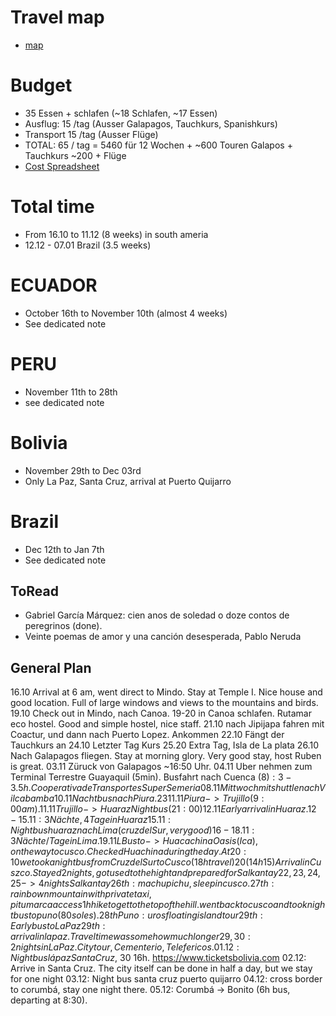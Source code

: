 # Travel map
- [map](https://gabitobi.travelmap.net/south-america-2023)

# Budget
- 35 Essen + schlafen (~18 Schlafen, ~17 Essen)
- Ausflug: 15 /tag (Ausser Galapagos, Tauchkurs, Spanishkurs)
- Transport 15 /tag (Ausser Flüge)
- TOTAL: 65 / tag = 5460 für 12 Wochen + ~600 Touren Galapos + Tauchkurs ~200 + Flüge
- [Cost Spreadsheet](https://docs.google.com/spreadsheets/d/1NonZGXLCvCOBvuTCWNITfOkQA8pq7X7MOAKBW55I9fU/edit?usp=sharing)

# Total time
- From 16.10 to 11.12 (8 weeks) in south ameria
- 12.12 - 07.01 Brazil (3.5 weeks)

# ECUADOR
- October 16th to November 10th (almost 4 weeks)
- See dedicated note

# PERU
- November 11th to 28th
- see dedicated note

# Bolivia
- November 29th to Dec 03rd
- Only La Paz, Santa Cruz, arrival at Puerto Quijarro

# Brazil
- Dec 12th to Jan 7th
- See dedicated note

## ToRead
- Gabriel García Márquez: cien anos de soledad o doze contos de peregrinos (done).
- Veinte poemas de amor y una canción desesperada, Pablo Neruda


## General Plan 
16.10 Arrival at 6 am, went direct to Mindo. Stay at Temple I. Nice house and good location. Full of large windows and views to the mountains and birds.
19.10 Check out in Mindo, nach Canoa.
19-20 in Canoa schlafen. Rutamar eco hostel. Good and simple hostel, nice staff.
21.10 nach Jipijapa fahren mit Coactur, und dann nach Puerto Lopez. Ankommen
22.10 Fängt der Tauchkurs an
24.10 Letzter Tag Kurs
25.20 Extra Tag, Isla de La plata
26.10 Nach Galapagos fliegen. Stay at morning glory. Very good stay, host Ruben is great.
03.11 Züruck von Galapagos ~16:50 Uhr. 
04.11 Uber nehmen zum Terminal Terrestre Guayaquil (5min). Busfahrt nach Cuenca (8$) : 3-3.5h. Cooperativa de Transportes Super Semeria
08.11 Mittwoch mit shuttle nach Vilcabamba
10.11 Nachtbus nach Piura. 23 
11.11 Piura -> Trujillo (9:00 am).
11.11 Trujillo -> Huaraz Night bus (21:00)
12.11 Early arrival in Huaraz. 
12-15.11: 3 Nächte, 4 Tage in Huaraz
15.11: Night bus huaraz nach Lima (cruz del Sur, very good)
16-18.11: 3 Nächte/ Tage in Lima . 
19.11L Bus to -> Huacachina Oasis (Ica), on the way to cusco. Checked Huachina during the day. At 20:10 we took a night bus from Cruz del Sur to Cusco (18h travel)
20 (14h15) Arrival in Cuszco. Stayed 2 nights, got used to the hight and prepared for Salkantay
22, 23, 24, 25 -> 4 nights Salkantay
26th: machu pichu, sleep in cusco. 
27th: rainbown mountain with private taxi, pitumarca access 1h hike to get to the top of the hill. went back to cusco and took night bus to puno (80 soles).
28th Puno: uros floating island tour
29th: Early bus to La Paz
29th: arrival in la paz. Travel time was somehow much longer
29, 30: 2  nights in La Paz. City tour, Cementerio, Telefericos.
01.12: Night bus lá paz Santa Cruz, ~30$ 16h. https://www.ticketsbolivia.com
02.12: Arrive in Santa Cruz. The city itself can be done in half a day, but we stay for one night
03.12: Night bus santa cruz puerto quijarro
04.12: cross border to corumbá, stay one night there.
05.12: Corumbá -> Bonito (6h bus, departing at 8:30).

